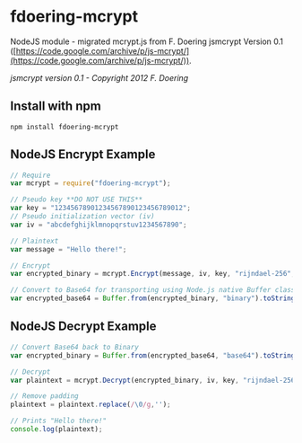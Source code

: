 # fdoering-mcrypt

NodeJS module - migrated mcrypt.js from F. Doering jsmcrypt Version 0.1 ([https://code.google.com/archive/p/js-mcrypt/](https://code.google.com/archive/p/js-mcrypt/)).

*jsmcrypt version 0.1  -  Copyright 2012 F. Doering*

## Install with npm

```
npm install fdoering-mcrypt
```


## NodeJS Encrypt Example

```javascript
// Require
var mcrypt = require("fdoering-mcrypt");

// Pseudo key **DO NOT USE THIS**
var key = "12345678901234567890123456789012";
// Pseudo initialization vector (iv)
var iv = "abcdefghijklmnopqrstuv1234567890";

// Plaintext
var message = "Hello there!";

// Encrypt
var encrypted_binary = mcrypt.Encrypt(message, iv, key, "rijndael-256", "cbc");

// Convert to Base64 for transporting using Node.js native Buffer class.
var encrypted_base64 = Buffer.from(encrypted_binary, "binary").toString("base64");
```

## NodeJS Decrypt Example

```javascript
// Convert Base64 back to Binary
var encrypted_binary = Buffer.from(encrypted_base64, "base64").toString("binary");

// Decrypt
var plaintext = mcrypt.Decrypt(encrypted_binary, iv, key, "rijndael-256", "cbc");

// Remove padding
plaintext = plaintext.replace(/\0/g,'');

// Prints "Hello there!"
console.log(plaintext);
```
